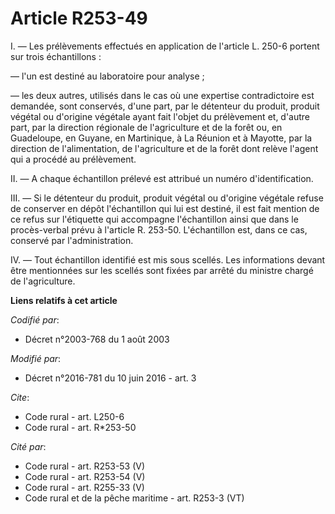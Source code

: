 # Article R253-49

I. ― Les prélèvements effectués en application de l'article L. 250-6 portent sur trois échantillons : 

― l'un est destiné au laboratoire pour analyse ; 

― les deux autres, utilisés dans le cas où une expertise contradictoire est demandée, sont conservés, d'une part, par le
détenteur du produit, produit végétal ou d'origine végétale ayant fait l'objet du prélèvement et, d'autre part, par la
direction régionale de l'agriculture et de la forêt ou,                   en Guadeloupe, en Guyane, en Martinique, à La
Réunion et à Mayotte, par la direction de l'alimentation, de l'agriculture et de la forêt  dont relève l'agent qui a procédé
au prélèvement. 

II. ― A chaque échantillon prélevé est attribué un numéro d'identification. 

III. ― Si le détenteur du produit, produit végétal ou d'origine végétale refuse de conserver en dépôt l'échantillon qui lui
est destiné, il est fait mention de ce refus sur l'étiquette qui accompagne l'échantillon ainsi que dans le procès-verbal
prévu à l'article R. 253-50. L'échantillon est, dans ce cas, conservé par l'administration. 

IV. ― Tout échantillon identifié est mis sous scellés. Les informations devant être mentionnées sur les scellés sont fixées
par arrêté du ministre chargé de l'agriculture.

**Liens relatifs à cet article**

_Codifié par_:

  - Décret n°2003-768 du 1 août 2003

_Modifié par_:

  - Décret n°2016-781 du 10 juin 2016 - art. 3

_Cite_:

  - Code rural - art. L250-6
  - Code rural - art. R*253-50

_Cité par_:

  - Code rural - art. R253-53 (V)
  - Code rural - art. R253-54 (V)
  - Code rural - art. R255-33 (V)
  - Code rural et de la pêche maritime - art. R253-3 (VT)
